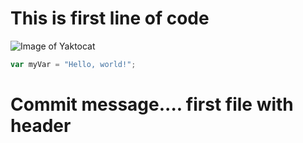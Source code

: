 # This is first line of code
![Image of Yaktocat](https://octodex.github.com/images/yaktocat.png)

``` javascript
var myVar = "Hello, world!";
```












































# Commit message.... first file with header
